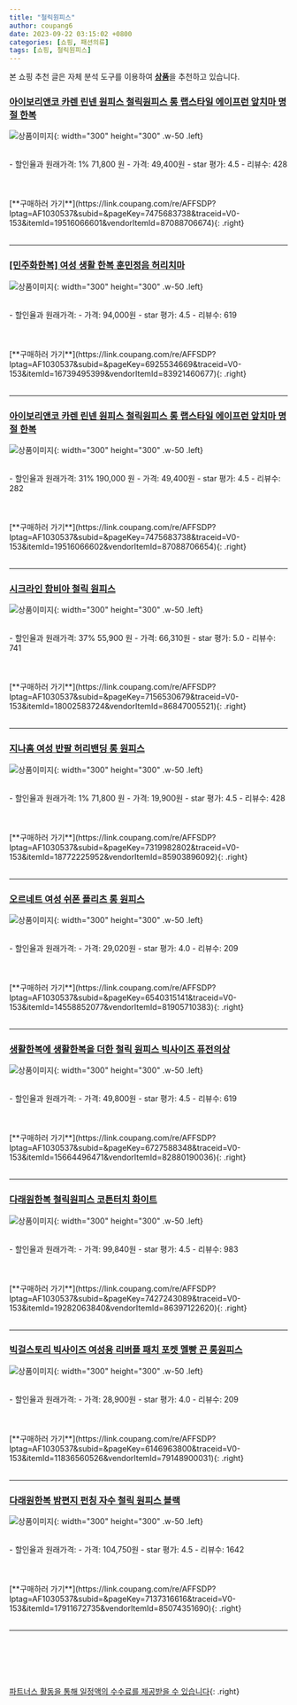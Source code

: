 ```yaml
---
title: "철릭원피스"
author: coupang6
date: 2023-09-22 03:15:02 +0800
categories: [쇼핑, 패션의류]
tags: [쇼핑, 철릭원피스]
---
```


본 쇼핑 추천 글은 자체 분석 도구를 이용하여 [**상품**](https://link.coupang.com/a/bao1ui)을 추천하고 있습니다.

### [아이보리앤코 카렌 린넨 원피스 철릭원피스 롱 랩스타일 에이프런 앞치마 명절 한복](https://link.coupang.com/re/AFFSDP?lptag=AF1030537&subid=&pageKey=7475683738&traceid=V0-153&itemId=19516066601&vendorItemId=87088706674)

![상품이미지](https://thumbnail9.coupangcdn.com/thumbnails/remote/230x230ex/image/vendor_inventory/c687/ede3c1769a2d6447dda4b5a3641724535ba707b8150777c9a4459c45a8b2.jpg){: width="300" height="300" .w-50 .left}


<br>
- 할인율과 원래가격: 1%  71,800   원
- 가격: 49,400원
- star 평가: 4.5
- 리뷰수: 428
<br>
<br>
<br>
<br>
[**구매하러 가기**](https://link.coupang.com/re/AFFSDP?lptag=AF1030537&subid=&pageKey=7475683738&traceid=V0-153&itemId=19516066601&vendorItemId=87088706674){: .right}
<br>
<br>

---

### [[민주화한복] 여성 생활 한복 훈민정음 허리치마](https://link.coupang.com/re/AFFSDP?lptag=AF1030537&subid=&pageKey=6925534669&traceid=V0-153&itemId=16739495399&vendorItemId=83921460677)

![상품이미지](https://thumbnail9.coupangcdn.com/thumbnails/remote/230x230ex/image/vendor_inventory/ac31/fd935a37585b6fa49c8f21db837c5a9e24564042373e1587f3664fb321b2.png){: width="300" height="300" .w-50 .left}


<br>
- 할인율과 원래가격: 
- 가격: 94,000원
- star 평가: 4.5
- 리뷰수: 619
<br>
<br>
<br>
<br>
[**구매하러 가기**](https://link.coupang.com/re/AFFSDP?lptag=AF1030537&subid=&pageKey=6925534669&traceid=V0-153&itemId=16739495399&vendorItemId=83921460677){: .right}
<br>
<br>

---

### [아이보리앤코 카렌 린넨 원피스 철릭원피스 롱 랩스타일 에이프런 앞치마 명절 한복](https://link.coupang.com/re/AFFSDP?lptag=AF1030537&subid=&pageKey=7475683738&traceid=V0-153&itemId=19516066602&vendorItemId=87088706654)

![상품이미지](https://thumbnail9.coupangcdn.com/thumbnails/remote/230x230ex/image/vendor_inventory/c687/ede3c1769a2d6447dda4b5a3641724535ba707b8150777c9a4459c45a8b2.jpg){: width="300" height="300" .w-50 .left}


<br>
- 할인율과 원래가격: 31%  190,000   원
- 가격: 49,400원
- star 평가: 4.5
- 리뷰수: 282
<br>
<br>
<br>
<br>
[**구매하러 가기**](https://link.coupang.com/re/AFFSDP?lptag=AF1030537&subid=&pageKey=7475683738&traceid=V0-153&itemId=19516066602&vendorItemId=87088706654){: .right}
<br>
<br>

---

### [시크라인 함비아 철릭 원피스](https://link.coupang.com/re/AFFSDP?lptag=AF1030537&subid=&pageKey=7156530679&traceid=V0-153&itemId=18002583724&vendorItemId=86847005521)

![상품이미지](https://thumbnail7.coupangcdn.com/thumbnails/remote/230x230ex/image/vendor_inventory/c629/1c50ce90d178ea71c646f64617bc6293a1f6f84d23cfac2334e3f5c7881c.jpg){: width="300" height="300" .w-50 .left}


<br>
- 할인율과 원래가격: 37%  55,900   원
- 가격: 66,310원
- star 평가: 5.0
- 리뷰수: 741
<br>
<br>
<br>
<br>
[**구매하러 가기**](https://link.coupang.com/re/AFFSDP?lptag=AF1030537&subid=&pageKey=7156530679&traceid=V0-153&itemId=18002583724&vendorItemId=86847005521){: .right}
<br>
<br>

---

### [지나홈 여성 반팔 허리밴딩 롱 원피스](https://link.coupang.com/re/AFFSDP?lptag=AF1030537&subid=&pageKey=7319982802&traceid=V0-153&itemId=18772225952&vendorItemId=85903896092)

![상품이미지](https://thumbnail7.coupangcdn.com/thumbnails/remote/230x230ex/image/vendor_inventory/e58e/07fe15b9cbf3ad511d08746568972120f5ba9b5ba61112742e9d3c186bdb.jpg){: width="300" height="300" .w-50 .left}


<br>
- 할인율과 원래가격: 1%  71,800   원
- 가격: 19,900원
- star 평가: 4.5
- 리뷰수: 428
<br>
<br>
<br>
<br>
[**구매하러 가기**](https://link.coupang.com/re/AFFSDP?lptag=AF1030537&subid=&pageKey=7319982802&traceid=V0-153&itemId=18772225952&vendorItemId=85903896092){: .right}
<br>
<br>

---

### [오르네트 여성 쉬폰 플리츠 롱 원피스](https://link.coupang.com/re/AFFSDP?lptag=AF1030537&subid=&pageKey=6540315141&traceid=V0-153&itemId=14558852077&vendorItemId=81905710383)

![상품이미지](https://thumbnail8.coupangcdn.com/thumbnails/remote/230x230ex/image/vendor_inventory/e679/f22bc42d3bcb33ab0ead2ce340fc404235edc99e591c34abe4c77b608eaf.jpg){: width="300" height="300" .w-50 .left}


<br>
- 할인율과 원래가격: 
- 가격: 29,020원
- star 평가: 4.0
- 리뷰수: 209
<br>
<br>
<br>
<br>
[**구매하러 가기**](https://link.coupang.com/re/AFFSDP?lptag=AF1030537&subid=&pageKey=6540315141&traceid=V0-153&itemId=14558852077&vendorItemId=81905710383){: .right}
<br>
<br>

---

### [생활한복에 생활한복을 더한 철릭 원피스 빅사이즈 퓨전의상](https://link.coupang.com/re/AFFSDP?lptag=AF1030537&subid=&pageKey=6727588348&traceid=V0-153&itemId=15664496471&vendorItemId=82880190036)

![상품이미지](https://thumbnail7.coupangcdn.com/thumbnails/remote/230x230ex/image/vendor_inventory/e7d4/728fabb069c71c8b0d6e0aab9d74216e7d395d815e238964cee5d08a685d.jpg){: width="300" height="300" .w-50 .left}


<br>
- 할인율과 원래가격: 
- 가격: 49,800원
- star 평가: 4.5
- 리뷰수: 619
<br>
<br>
<br>
<br>
[**구매하러 가기**](https://link.coupang.com/re/AFFSDP?lptag=AF1030537&subid=&pageKey=6727588348&traceid=V0-153&itemId=15664496471&vendorItemId=82880190036){: .right}
<br>
<br>

---

### [다래원한복 철릭원피스 코튼터치 화이트](https://link.coupang.com/re/AFFSDP?lptag=AF1030537&subid=&pageKey=7427243089&traceid=V0-153&itemId=19282063840&vendorItemId=86397122620)

![상품이미지](https://thumbnail9.coupangcdn.com/thumbnails/remote/230x230ex/image/vendor_inventory/6bc2/c44cc07f3e1632431e05504729344bc031dbc4c75420adcf3f5c1b2aa3e8.jpg){: width="300" height="300" .w-50 .left}


<br>
- 할인율과 원래가격: 
- 가격: 99,840원
- star 평가: 4.5
- 리뷰수: 983
<br>
<br>
<br>
<br>
[**구매하러 가기**](https://link.coupang.com/re/AFFSDP?lptag=AF1030537&subid=&pageKey=7427243089&traceid=V0-153&itemId=19282063840&vendorItemId=86397122620){: .right}
<br>
<br>

---

### [빅걸스토리 빅사이즈 여성용 리버플 패치 포켓 멜빵 끈 롱원피스](https://link.coupang.com/re/AFFSDP?lptag=AF1030537&subid=&pageKey=6146963800&traceid=V0-153&itemId=11836560526&vendorItemId=79148900031)

![상품이미지](https://thumbnail10.coupangcdn.com/thumbnails/remote/230x230ex/image/vendor_inventory/7f60/da7751c6b043a3ce77ca4aca51108b659b6e970985254eaa283eebb7da2a.jpg){: width="300" height="300" .w-50 .left}


<br>
- 할인율과 원래가격: 
- 가격: 28,900원
- star 평가: 4.0
- 리뷰수: 209
<br>
<br>
<br>
<br>
[**구매하러 가기**](https://link.coupang.com/re/AFFSDP?lptag=AF1030537&subid=&pageKey=6146963800&traceid=V0-153&itemId=11836560526&vendorItemId=79148900031){: .right}
<br>
<br>

---

### [다래원한복 밤편지 펀칭 자수 철릭 원피스 블랙](https://link.coupang.com/re/AFFSDP?lptag=AF1030537&subid=&pageKey=7137316616&traceid=V0-153&itemId=17911672735&vendorItemId=85074351690)

![상품이미지](https://thumbnail8.coupangcdn.com/thumbnails/remote/230x230ex/image/vendor_inventory/db0a/0aca834d97617d03de3f71ce2af938cfbc10272443fc28b27263b62060d6.jpeg){: width="300" height="300" .w-50 .left}


<br>
- 할인율과 원래가격: 
- 가격: 104,750원
- star 평가: 4.5
- 리뷰수: 1642
<br>
<br>
<br>
<br>
[**구매하러 가기**](https://link.coupang.com/re/AFFSDP?lptag=AF1030537&subid=&pageKey=7137316616&traceid=V0-153&itemId=17911672735&vendorItemId=85074351690){: .right}
<br>
<br>

---
<br><br><br><br><br> [파트너스 활동을 통해 일정액의 수수료를 제공받을 수 있습니다](https://link.coupang.com/a/bao1ui){: .right}